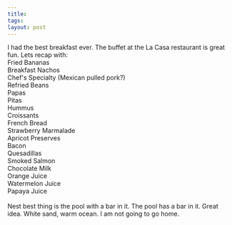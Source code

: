 ```yaml
---
title: 
tags: 
layout: post
---
```

I had the best breakfast ever.  The buffet at the La Casa restaurant is great fun.  Lets recap with:<br />Fried Bananas<br />Breakfast Nachos<br />Chef's Specialty (Mexican pulled pork?)<br />Refried Beans<br />Papas<br />Pitas<br />Hummus<br />Croissants<br />French Bread<br />Strawberry Marmalade<br />Apricot Preserves<br />Bacon<br />Quesadillas<br />Smoked Salmon<br />Chocolate Milk<br />Orange Juice<br />Watermelon Juice<br />Papaya Juice<br /><br />Nest best thing is the pool with a bar in it.  The pool has a bar in it.  Great idea.  White sand, warm ocean.  I am not going to go home.  
